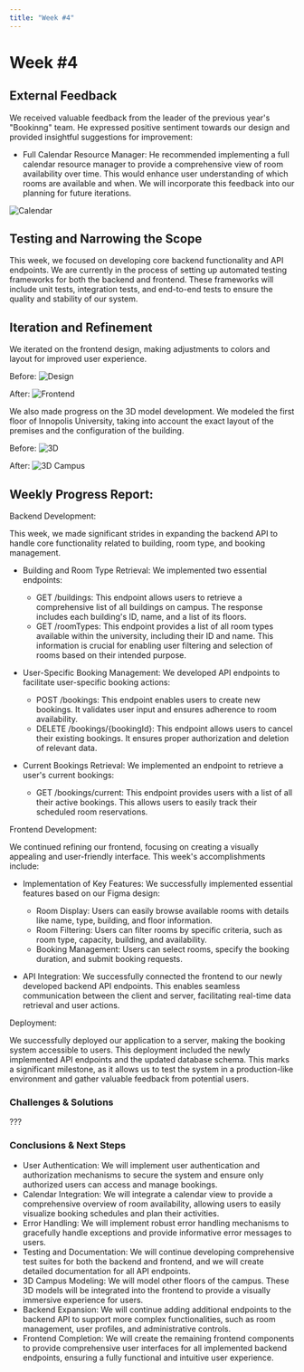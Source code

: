 ```yaml
---
title: "Week #4"
---
```


# **Week #4**


## **External Feedback**

We received valuable feedback from the leader of the previous year's "Bookinng" team. He expressed positive sentiment towards our design and provided insightful suggestions for improvement:

- Full Calendar Resource Manager: He recommended implementing a full calendar resource manager to provide a comprehensive view of room availability over time. This would enhance user understanding of which rooms are available and when. We will incorporate this feedback into our planning for future iterations. 

![Calendar](/2024/Bookrooms/calendar.jpg "Calendar")

## **Testing and Narrowing the Scope**

This week, we focused on developing core backend functionality and API endpoints. We are currently in the process of setting up automated testing frameworks for both the backend and frontend. These frameworks will include unit tests, integration tests, and end-to-end tests to ensure the quality and stability of our system.

## **Iteration and Refinement**

We iterated on the frontend design, making adjustments to colors and layout for improved user experience.

Before:
![Design](/2024/Bookrooms/Design.jpg "Design")

After:
![Frontend](/2024/Bookrooms/frontend.jpg "Frontend")

We also made progress on the 3D model development. We modeled the first floor of Innopolis University, taking into account the exact layout of the premises and the configuration of the building.

Before:
![3D](/2024/Bookrooms/3d.jpg "3D")

After:
![3D Campus](/2024/Bookrooms/3d_first_floor.jpg "3D Campus")

## **Weekly Progress Report**:

Backend Development:

This week, we made significant strides in expanding the backend API to handle core functionality related to building, room type, and booking management. 

- Building and Room Type Retrieval: We implemented two essential endpoints:
  * GET /buildings: This endpoint allows users to retrieve a comprehensive list of all buildings on campus. The response includes each building's ID, name, and a list of its floors. 
  * GET /roomTypes: This endpoint provides a list of all room types available within the university, including their ID and name. This information is crucial for enabling user filtering and selection of rooms based on their intended purpose. 

- User-Specific Booking Management: We developed API endpoints to facilitate user-specific booking actions: 
  * POST /bookings: This endpoint enables users to create new bookings. It validates user input and ensures adherence to room availability.
  * DELETE /bookings/{bookingId}: This endpoint allows users to cancel their existing bookings. It ensures proper authorization and deletion of relevant data. 

- Current Bookings Retrieval: We implemented an endpoint to retrieve a user's current bookings:
  * GET /bookings/current: This endpoint provides users with a list of all their active bookings. This allows users to easily track their scheduled room reservations. 

Frontend Development:

We continued refining our frontend, focusing on creating a visually appealing and user-friendly interface. This week's accomplishments include:

- Implementation of Key Features: We successfully implemented essential features based on our Figma design:
  * Room Display: Users can easily browse available rooms with details like name, type, building, and floor information.
  * Room Filtering: Users can filter rooms by specific criteria, such as room type, capacity, building, and availability.
  * Booking Management: Users can select rooms, specify the booking duration, and submit booking requests. 

- API Integration: We successfully connected the frontend to our newly developed backend API endpoints. This enables seamless communication between the client and server, facilitating real-time data retrieval and user actions.

Deployment:

We successfully deployed our application to a server, making the booking system accessible to users. This deployment included the newly implemented API endpoints and the updated database schema. This marks a significant milestone, as it allows us to test the system in a production-like environment and gather valuable feedback from potential users. 


### **Challenges & Solutions**

???

### **Conclusions & Next Steps**

- User Authentication: We will implement user authentication and authorization mechanisms to secure the system and ensure only authorized users can access and manage bookings.
- Calendar Integration: We will integrate a calendar view to provide a comprehensive overview of room availability, allowing users to easily visualize booking schedules and plan their activities. 
- Error Handling: We will implement robust error handling mechanisms to gracefully handle exceptions and provide informative error messages to users. 
- Testing and Documentation: We will continue developing comprehensive test suites for both the backend and frontend, and we will create detailed documentation for all API endpoints.
- 3D Campus Modeling: We will model other floors of the campus. These 3D models will be integrated into the frontend to provide a visually immersive experience for users.
- Backend Expansion: We will continue adding additional endpoints to the backend API to support more complex functionalities, such as room management, user profiles, and administrative controls. 
- Frontend Completion: We will create the remaining frontend components to provide comprehensive user interfaces for all implemented backend endpoints, ensuring a fully functional and intuitive user experience.